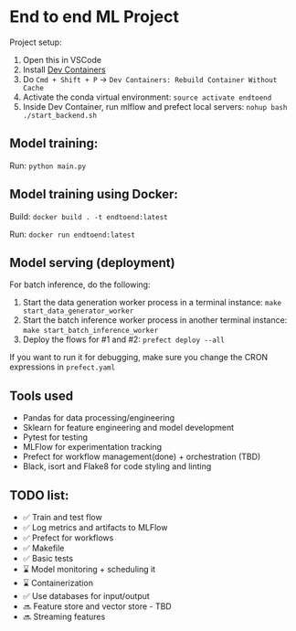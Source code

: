# End to end ML Project

Project setup:

1. Open this in VSCode
2. Install [Dev Containers](https://marketplace.visualstudio.com/items?itemName=ms-vscode-remote.remote-containers)
3. Do `Cmd + Shift + P` -> `Dev Containers: Rebuild Container Without Cache`
4. Activate the conda virtual environment: `source activate endtoend`
5. Inside Dev Container, run mlflow and prefect local servers: `nohup bash ./start_backend.sh`

## Model training:

Run: `python main.py`

## Model training using Docker:

Build: `docker build . -t endtoend:latest`

Run: `docker run endtoend:latest`

## Model serving (deployment)

For batch inference, do the following:

1. Start the data generation worker process in a terminal instance: `make start_data_generator_worker`
2. Start the batch inference worker process in another terminal instance: `make start_batch_inference_worker`
3. Deploy the flows for #1 and #2: `prefect deploy --all`

If you want to run it for debugging, make sure you change the CRON expressions in `prefect.yaml`

## Tools used

- Pandas for data processing/engineering
- Sklearn for feature engineering and model development
- Pytest for testing
- MLFlow for experimentation tracking
- Prefect for workflow management(done) + orchestration (TBD)
- Black, isort and Flake8 for code styling and linting

## TODO list:

- :white_check_mark: Train and test flow
- :white_check_mark: Log metrics and artifacts to MLFlow
- :white_check_mark: Prefect for workflows
- :white_check_mark: Makefile
- :white_check_mark: Basic tests
- :hourglass: Model monitoring + scheduling it
- :hourglass: Containerization
- :white_check_mark: Use databases for input/output
- :soon: Feature store and vector store - TBD
- :soon: Streaming features
